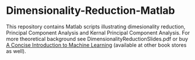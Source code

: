 # Dimensionality-Reduction-Matlab

This repository contains Matlab scripts illustrating dimesionality reduction, Principal Component Analysis and Kernal Principal Component Analysis. For more theoretical background see DimensionalityReductionSlides.pdf or buy [A Concise Introduction to Machine Learning](https://www.amazon.com/gp/product/0815384106/ref=dbs_a_def_rwt_bibl_vppi_i0) (available at other book stores as well).
